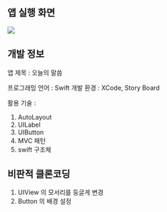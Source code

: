 ## 앱 실행 화면

<img src="https://user-images.githubusercontent.com/61315014/139661062-6937b561-d0c6-4bea-a617-75cf9c346415.gif">


## 개발 정보

앱 제목 : 오늘의 말씀

프로그래밍 언어 : Swift
개발 환경 : XCode, Story Board

활용 기술 :
1. AutoLayout
2. UILabel
3. UIButton
4. MVC 패턴
5. swift 구조체


## 비판적 클론코딩 

1. UIView 의 모서리를 둥글게 변경
2. Button 의 배경 설정

